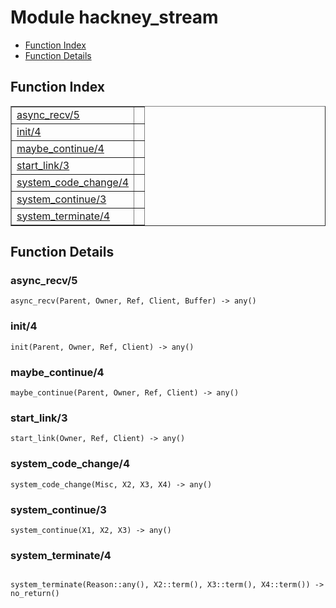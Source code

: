 

# Module hackney_stream #
* [Function Index](#index)
* [Function Details](#functions)

<a name="index"></a>

## Function Index ##


<table width="100%" border="1" cellspacing="0" cellpadding="2" summary="function index"><tr><td valign="top"><a href="#async_recv-5">async_recv/5</a></td><td></td></tr><tr><td valign="top"><a href="#init-4">init/4</a></td><td></td></tr><tr><td valign="top"><a href="#maybe_continue-4">maybe_continue/4</a></td><td></td></tr><tr><td valign="top"><a href="#start_link-3">start_link/3</a></td><td></td></tr><tr><td valign="top"><a href="#system_code_change-4">system_code_change/4</a></td><td></td></tr><tr><td valign="top"><a href="#system_continue-3">system_continue/3</a></td><td></td></tr><tr><td valign="top"><a href="#system_terminate-4">system_terminate/4</a></td><td></td></tr></table>


<a name="functions"></a>

## Function Details ##

<a name="async_recv-5"></a>

### async_recv/5 ###

`async_recv(Parent, Owner, Ref, Client, Buffer) -> any()`

<a name="init-4"></a>

### init/4 ###

`init(Parent, Owner, Ref, Client) -> any()`

<a name="maybe_continue-4"></a>

### maybe_continue/4 ###

`maybe_continue(Parent, Owner, Ref, Client) -> any()`

<a name="start_link-3"></a>

### start_link/3 ###

`start_link(Owner, Ref, Client) -> any()`

<a name="system_code_change-4"></a>

### system_code_change/4 ###

`system_code_change(Misc, X2, X3, X4) -> any()`

<a name="system_continue-3"></a>

### system_continue/3 ###

`system_continue(X1, X2, X3) -> any()`

<a name="system_terminate-4"></a>

### system_terminate/4 ###

<pre><code>
system_terminate(Reason::any(), X2::term(), X3::term(), X4::term()) -&gt; no_return()
</code></pre>
<br />

